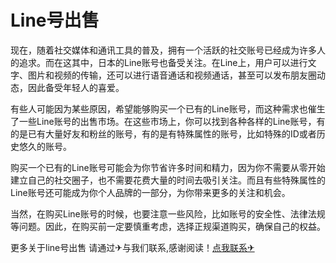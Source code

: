 # Line号出售

现在，随着社交媒体和通讯工具的普及，拥有一个活跃的社交账号已经成为许多人的追求。而在这其中，日本的Line账号也备受关注。在Line上，用户可以进行文字、图片和视频的传输，还可以进行语音通话和视频通话，甚至可以发布朋友圈动态，因此备受年轻人的喜爱。

有些人可能因为某些原因，希望能够购买一个已有的Line账号，而这种需求也催生了一些Line账号的出售市场。在这些市场上，你可以找到各种各样的Line账号，有的是已有大量好友和粉丝的账号，有的是有特殊属性的账号，比如特殊的ID或者历史悠久的账号。

购买一个已有的Line账号可能会为你节省许多时间和精力，因为你不需要从零开始建立自己的社交圈子，也不需要花费大量的时间去吸引关注。而且有些特殊属性的Line账号还可能成为你个人品牌的一部分，为你带来更多的关注和机会。

当然，在购买Line账号的时候，也要注意一些风险，比如账号的安全性、法律法规等问题。因此，在购买前一定要慎重考虑，选择正规渠道购买，确保自己的权益。

更多关于line号出售 请通过✈与我们联系,感谢阅读！[点我联系✈](https://vip.G208.com)